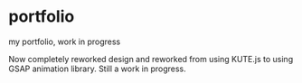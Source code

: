 # portfolio
my portfolio, work in progress

Now completely reworked design and reworked from using KUTE.js to using GSAP animation library.
Still a work in progress.
